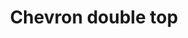 ---
title: Chevron double top
categories:
tags:
icon: chevron-double-top
svg: '<svg xmlns="http://www.w3.org/2000/svg" width="24" height="24" fill="none" viewBox="0 0 24 24" stroke-width="1.5" stroke-linecap="round" stroke-linejoin="round" stroke="currentColor"><path d="m18 13-6-6-6 6"/><path d="m18 17-6-6-6 6"/></svg>'
---